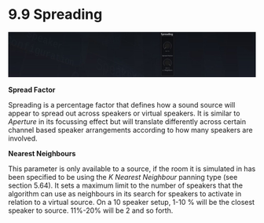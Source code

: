 # 9.9 Spreading

![](../../../include/SpatRevolution_UserGuide_-178.jpg)

**Spread Factor**

Spreading is a percentage factor that defines how a sound source will appear to
spread out across speakers or virtual speakers. It is similar to _Aperture_ in its focussing effect but will translate differently across certain channel based speaker
arrangements according to how many speakers are involved.

**Nearest Neighbours**

This parameter is only available to a source, if the room it is simulated in has been
specified to be using the _K Nearest Neighbour_ panning type (see section 5.64). It
sets a maximum limit to the number of speakers that the algorithm can use as
neighbours in its search for speakers to activate in relation to a virtual source. On a
10 speaker setup, 1-10 % will be the closest speaker to source. 11%-20% will be 2
and so forth.


